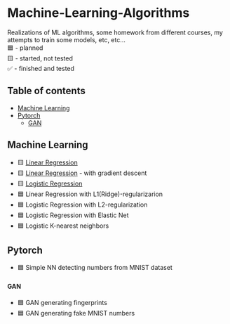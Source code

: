 # Machine-Learning-Algorithms
Realizations of ML algorithms, some homework from different courses, my attempts to train some models, etc, etc...  
:blue_square: - planned  
:yellow_square: - started, not tested  
:white_check_mark: - finished and tested  


## Table of contents
* [Machine Learning](#machine-learning)
* [Pytorch](#pytorch)
  * [GAN](#gan)

## Machine Learning
* :yellow_square: [Linear Regression](https://github.com/xtbtds/Machine-Learning-Algorithms/tree/main/LinearRegression)
* :yellow_square: [Linear Regression](https://github.com/xtbtds/Machine-Learning-Algorithms/blob/main/LinearRegression/linear_regression_with_gradient_descent) - with gradient descent
* :yellow_square: [Logistic Regression](https://github.com/xtbtds/Machine-Learning-Algorithms/tree/main/LogisticRegression)
* :blue_square: Linear Regression with L1(Ridge)-regularizarion
* :blue_square: Logistic Regression with L2-regularization
* :blue_square: Logistic Regression with Elastic Net
* :blue_square: Logistic K-nearest neighbors

## Pytorch
* :blue_square: Simple NN detecting numbers from MNIST dataset
#### GAN
* :blue_square: GAN generating fingerprints
* :blue_square: GAN generating fake MNIST numbers
